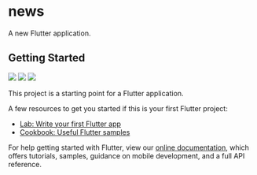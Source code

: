 # news

A new Flutter application.

## Getting Started
![](Screenshot_2020-04-09-23-30-44-27.png)
![](Screenshot_2020-04-09-23-30-54-72.png)
![](Screenshot_2020-04-09-23-31-01-17.png)

This project is a starting point for a Flutter application.

A few resources to get you started if this is your first Flutter project:

- [Lab: Write your first Flutter app](https://flutter.dev/docs/get-started/codelab)
- [Cookbook: Useful Flutter samples](https://flutter.dev/docs/cookbook)

For help getting started with Flutter, view our
[online documentation](https://flutter.dev/docs), which offers tutorials,
samples, guidance on mobile development, and a full API reference.
